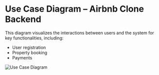 # Use Case Diagram – Airbnb Clone Backend

This diagram visualizes the interactions between users and the system for key functionalities, including:

- User registration
- Property booking
- Payments

![Use Case Diagram](./use-case-diagram.png)
